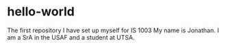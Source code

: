 # hello-world
The first repository I have set up myself for IS 1003
My name is Jonathan. I am a SrA in the USAF and a student at UTSA.
